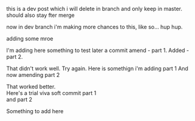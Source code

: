 this is a dev post which i will delete in branch and only keep in master. should also stay fter merge

now in dev branch i'm making more chances to this, like so... hup hup.

adding some mroe


I'm adding here something to test later a commit amend - part 1.
Added - part 2.

That didn't work well. Try again.
Here is somethign i'm adding part 1
And now amending part 2


That worked better.  
Here's a trial viva soft commit part 1  
and part 2


Something to add here
